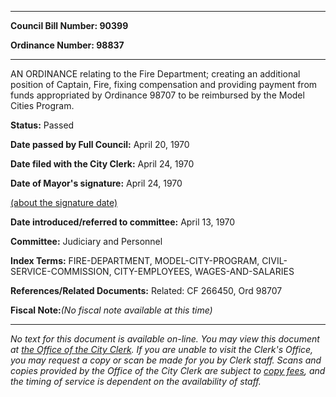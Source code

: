 

********

**Council Bill Number: 90399**
   
**Ordinance Number: 98837**
********

 AN ORDINANCE relating to the Fire Department; creating an additional position of Captain, Fire, fixing compensation and providing payment from funds appropriated by Ordinance 98707 to be reimbursed by the Model Cities Program.

**Status:** Passed
   
**Date passed by Full Council:** April 20, 1970
   
**Date filed with the City Clerk:** April 24, 1970
   
**Date of Mayor's signature:** April 24, 1970
   
[(about the signature date)](/~public/approvaldate.htm)
   
   
   
**Date introduced/referred to committee:** April 13, 1970
   
**Committee:** Judiciary and Personnel
   
   
**Index Terms:** FIRE-DEPARTMENT, MODEL-CITY-PROGRAM, CIVIL-SERVICE-COMMISSION, CITY-EMPLOYEES, WAGES-AND-SALARIES

**References/Related Documents:** Related: CF 266450, Ord 98707

**Fiscal Note:**_(No fiscal note available at this time)_
********

_No text for this document is available on-line. You may view this document at [the Office of the City Clerk](http://www.seattle.gov/leg/clerk/contactUs.htm). If you are unable to visit the Clerk's Office, you may request a copy or scan be made for you by Clerk staff. Scans and copies provided by the Office of the City Clerk are subject to [copy fees](http://clerk.seattle.gov/~public/clerkfees.htm), and the timing of service is dependent on the availability of staff._


